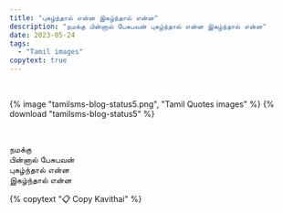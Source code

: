 ```yaml
---
title: "புகழ்ந்தால் என்ன இகழ்ந்தால் என்ன"
description: "நமக்கு பின்னால் பேசுபவன் புகழ்ந்தால் என்ன இகழ்ந்தால் என்ன"
date: 2023-05-24
tags:
  - "Tamil images"
copytext: true
---
```


&nbsp;

{% image "tamilsms-blog-status5.png", "Tamil Quotes images" %}
{% download "tamilsms-blog-status5" %}

&nbsp;

<div id="getkavithai">

நமக்கு  
பின்னால் பேசுபவன்  
புகழ்ந்தால் என்ன  
இகழ்ந்தால் என்ன

</div>

{% copytext "📋 Copy Kavithai" %}
